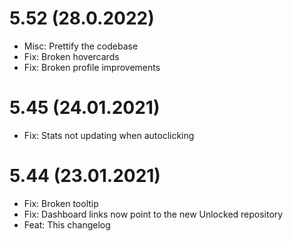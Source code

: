# 5.52 (28.0.2022)

* Misc: Prettify the codebase
* Fix: Broken hovercards
* Fix: Broken profile improvements

# 5.45 (24.01.2021)

* Fix: Stats not updating when autoclicking

# 5.44 (23.01.2021)

* Fix: Broken tooltip
* Fix: Dashboard links now point to the new Unlocked repository
* Feat: This changelog
